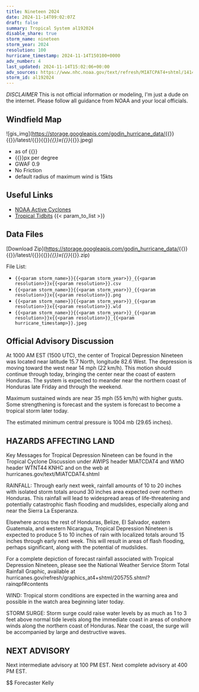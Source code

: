 ```yaml
---
title: Nineteen 2024
date: 2024-11-14T09:02:07Z
draft: false
summary: Tropical System al192024
disable_share: true
storm_name: nineteen
storm_year: 2024
resolution: 100
hurricane_timestamp: 2024-11-14T150100+0000
adv_number: 4
last_updated: 2024-11-14T15:02:06+00:00
adv_sources: https://www.nhc.noaa.gov/text/refresh/MIATCPAT4+shtml/141449.shtml;https://www.nhc.noaa.gov/refresh/graphics_at4+shtml/145114.shtml?cone
storm_id: al192024
---
```

*DISCLAIMER* This is not official information or modeling, I'm just a dude on the internet.  Please follow all guidance from NOAA and your local officials.

## Windfield Map
![gis_img](https://storage.googleapis.com/godin_hurricane_data/{{<param storm_name>}}{{<param storm_year>}}/latest/{{<param storm_name>}}{{<param storm_year>}}_{{<param resolution>}}x{{<param resolution>}}_{{<param hurricane_timestamp>}}.jpeg)

- as of {{<param last_updated>}}
- {{<param resolution>}}px per degree
- GWAF 0.9
- No Friction
- default radius of maximum wind is 15kts

## Useful Links
- [NOAA Active Cyclones](https://www.nhc.noaa.gov/)
- [Tropical Tidbits](https://www.tropicaltidbits.com/storminfo/)
{{< param_to_list >}}

## Data Files
[Download Zip](https://storage.googleapis.com/godin_hurricane_data/{{<param storm_name>}}{{<param storm_year>}}/latest/{{<param storm_name>}}{{<param storm_year>}}_{{<param resolution>}}x{{<param resolution>}}_{{<param hurricane_timestamp>}}.zip)

File List:
- `{{<param storm_name>}}{{<param storm_year>}}_{{<param resolution>}}x{{<param resolution>}}.csv`
- `{{<param storm_name>}}{{<param storm_year>}}_{{<param resolution>}}x{{<param resolution>}}.png`
- `{{<param storm_name>}}{{<param storm_year>}}_{{<param resolution>}}x{{<param resolution>}}.wld`
- `{{<param storm_name>}}{{<param storm_year>}}_{{<param resolution>}}x{{<param resolution>}}_{{<param hurricane_timestamp>}}.jpeg`


## Official Advisory Discussion
At 1000 AM EST (1500 UTC), the center of Tropical Depression 
Nineteen was located near latitude 15.7 North, longitude 82.6 West. 
The depression is moving toward the west near 14 mph (22 km/h). This 
motion should continue through today, bringing the center near the 
coast of eastern Honduras. The system is expected to meander near 
the northern coast of Honduras late Friday and through the weekend.

Maximum sustained winds are near 35 mph (55 km/h) with higher gusts. 
Some strengthening is forecast and the system is forecast to become 
a tropical storm later today.
 
The estimated minimum central pressure is 1004 mb (29.65 inches).
 
 
HAZARDS AFFECTING LAND
----------------------
Key Messages for Tropical Depression Nineteen can be found in the
Tropical Cyclone Discussion under AWIPS header MIATCDAT4 and WMO
header WTNT44 KNHC and on the web at
hurricanes.gov/text/MIATCDAT4.shtml
 
RAINFALL: Through early next week, rainfall amounts of 10 
to 20 inches with isolated storm totals around 30 inches area 
expected over northern Honduras. This rainfall will lead to 
widespread areas of life-threatening and potentially catastrophic 
flash flooding and mudslides, especially along and near the Sierra 
La Esperanza.

Elsewhere across the rest of Honduras, Belize, El Salvador, eastern 
Guatemala, and western Nicaragua, Tropical Depression Nineteen is 
expected to produce 5 to 10 inches of rain with localized totals 
around 15 inches through early next week. This will result in areas 
of flash flooding, perhaps significant, along with the potential of 
mudslides.

For a complete depiction of forecast rainfall associated with 
Tropical Depression Nineteen, please see the National Weather 
Service Storm Total Rainfall Graphic, available at 
hurricanes.gov/refresh/graphics_at4+shtml/205755.shtml?
rainqpf#contents
 
WIND: Tropical storm conditions are expected in the warning area
and possible in the watch area beginning later today.
 
STORM SURGE: Storm surge could raise water levels by as much as 1
to 3 feet above normal tide levels along the immediate coast in
areas of onshore winds along the northern coast of Honduras. Near
the coast, the surge will be accompanied by large and destructive
waves.
 
 
NEXT ADVISORY
-------------
Next intermediate advisory at 100 PM EST.
Next complete advisory at 400 PM EST.
 
$$
Forecaster Kelly